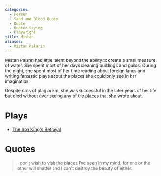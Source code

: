 ```yaml
---
categories:
  - Person
  - Sand and Blood Quote
  - Quote
  - Quoted Saying
  - Playwright
title: Mistan
aliases:
  - Mistan Palarin
---
```


Mistan Palarin had little talent beyond the ability to create a small measure of water. She spent most of her days cleaning buildings and guilds. During the night, she spent most of her time reading about foreign lands and writing fantastic plays about the places she could only see in her imagination.

Despite calls of plagiarism, she was successful in the later years of her life but died without ever seeing any of the places that she wrote about.

# Plays

* [The Iron King's Betrayal]()

# Quotes

> I don't wish to visit the places I've seen in my mind, for one or the other will shatter and I can't destroy the beauty of either.
